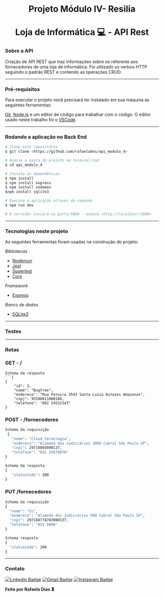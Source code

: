 <h1 align="center"> Projeto Módulo IV- Resilia</h1>

<h1 align="center">Loja de Informática 💻 - API Rest</h1>

### Sobre a API

Criação de API REST que traz informações sobre os referente aos fornecedores de uma loja de informática. 
Foi utilizado os verbos HTTP seguindo o padrão REST e contendo as operações CRUD.

---
### Pré-requisitos 

Para executar o projeto você precisará ter instalado em sua máquina as seguintes ferramentas:

[Git](https://git-scm.com), [Node.js](https://nodejs.org/en/) e um editor de código para trabalhar com o código. O editor usado neste trabalho foi o [VSCode](https://code.visualstudio.com/).

---
### Rodando a aplicação no Back End

```bash
# Clone este repositório
$ git clone <https://github.com/rafaeladns/api_modulo_4>

# Acesse a pasta do projeto no terminal/cmd
$ cd api_modulo_4

# Instale as dependências
$ npm install
$ npm install express
$ npm install nodemon
$npm install sqlite3

# Execute a aplicação através do comando
$ npm run dev

# O servidor inciará na porta:5000 - acesse <http://localhost:5000>
```

---
### Tecnologias neste projeto

As seguintes ferramentas foram usadas na construção do projeto:

*Bibliotecas*
- [Nodemon](https://nodemon.io/)
- [Jest](https://jestjs.io/)
- [Supertest](https://www.npmjs.com/package/supertest)
- [Cors](https://www.npmjs.com/package/cors)

*Framework* 
- [Express](https://expressjs.com/pt-br/)

*Banco de dados*
- [SQLite3](https://www.npmjs.com/package/sqlite3)

---
### Testes 

---
### Rotas
 ### GET - /
 
    Schema da resposta
    ```[
	{
		"id": 3,
		"nome": "Bugfree",
		"endereco": "Rua Pereira 3543 Santa Luzia Autazes Amazonas",
		"cnpj": 93586011000186,
		"telefone": "092 54532343"
	}

 ### POST - /fornecedores
 ```sh
 Schema da requisição
  {
	"nome": "Cloud Tecnologia",
	"endereco": "Alameda dos Judiciários 3000 Cabral São Paulo SP",
	"cnpj": 29716093000137,
	"telefone": "031 25678876"
}

Schema da resposta
{
	"statusCode": 200
}
```

 ### PUT /fornecedores

  ```sh
 Schema da requisição
{
	"nome": "Oi",
	"endereco": "Alameda dos Judiciários 500 Cabral São Paulo SP",
	"cnpj": 297168778783000137,
	"telefone": "031 0000"
}

Schema resposta
{
	"statusCode": 200
}
 ```
---
### Contato

[![Linkedin Badge](https://img.shields.io/badge/-LinkedIn-blue?style=flat-square&logo=Linkedin&logoColor=white&link=https://www.linkedin.com/in/rafaelasousa/)](https://www.linkedin.com/in/rafaelasousa/) 
[![Gmail Badge](https://img.shields.io/badge/-Gmail-red?style=flat-square&logo=Gmail&logoColor=white&link=mailto:rafaeladiasneves95@gmail.com)](mailto:rafaeladiasneves95@gmail.com) 
[![Instagram Badge](https://img.shields.io/badge/-Instagram-violet?style=flat-square&logo=Instagram&logoColor=white&link=https://www.instagram.com/rafaeladns/)](https://www.instagram.com/rafaeladns/)

<p><strong>Feito por Rafaela Dias 🎗️</p>

